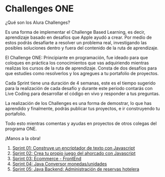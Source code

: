 # Challenges ONE

¿Qué son los Alura Challenges?

Es una forma de implementar el Challenge Based Learning, es decir, aprendizaje basado en desafíos que Apple ayudó a crear. Por medio de estos podrás desafiarte a resolver un problema real, investigando las posibles soluciones dentro y fuera del contenido de la ruta de aprendizaje.

El Challenge ONE: Principiante en programación, fue ideado para que coloques en práctica los conocimientos que vas adquiriendo mientras realizas los cursos de la ruta de aprendizaje. Consta de dos desafíos para que estudies como resolverlos y los agregues a tu portafolio de proyectos.

Cada Sprint tiene una duración de 4 semanas, este es el tiempo sugerido para la realización de cada desafío y durante este periodo contarás con Live Coding para desarrollar el código en vivo y responder a tus preguntas.

La realización de los Challenges es una forma de demostrar, lo que has aprendido y finalmente, podrás publicar tus proyectos, e ir construyendo tu portafolio.

Todo esto mientras comentas y ayudas en proyectos de otros colegas del programa ONE.

¡Manos a la obra!


1. [Sprint 01: Construye un encriptador de texto con Javascript](https://github.com/kurotom/encriptador_challenge1)
2. [Sprint 02: Crea tu propio juego del ahorcado con Javascript](https://github.com/kurotom/challenge2_juego_JS)
3. [Sprint 03: Ecommerce - FrontEnd](https://github.com/kurotom/proyecto3_ecomerce-alura)
4. [Sprint 04: Java Conversor monedas/unidades](https://github.com/kurotom/ConversoresGUI_Java)
5. [Sprint 05: Java Backend: Administración de reservas hotelera](https://github.com/kurotom/challenge6-JavaBackend-Alura)

